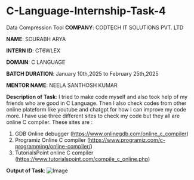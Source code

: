 # C-Language-Internship-Task-4
 Data Compression Tool
**COMPANY**: CODTECH IT SOLUTIONS PVT. LTD

**NAME**: SOURABH ARYA

**INTERN ID**: CT6WLEX

**DOMAIN**: C LANGUAGE

**BATCH DURATION**: January 10th,2025 to February 25th,2025

**MENTOR NAME**:  NEELA SANTHOSH KUMAR

**Description of Task**: I tried to make code myself and also took help of my friends who are good in C Language. Then I also check codes from other online plateform like youtube and chatgpt for how I can improve my code more. I have use three different sites to check my code but they all are online C compiler. These sites are :
1. GDB Online debugger (https://www.onlinegdb.com/online_c_compiler)
2. Programiz Online C compiler (https://www.programiz.com/c-programming/online-compiler/)
3. TutorialsPoint online C compiler (https://www.tutorialspoint.com/compile_c_online.php)

**Output of Task**: ![Image](https://github.com/user-attachments/assets/8d02fecd-0aca-4eb7-a5c1-52da5a5ee1c2)

